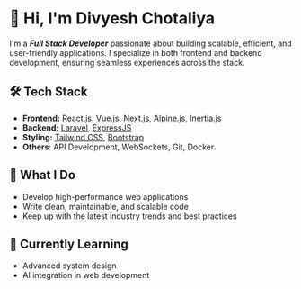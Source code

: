 # 👋 Hi, I'm Divyesh Chotaliya
I'm a _**Full Stack Developer**_ passionate about building scalable, efficient, and user-friendly applications. I specialize in both frontend and backend development, ensuring seamless experiences across the stack.

## 🛠️ Tech Stack
- **Frontend:** [React.js](https://reactjs.org/), [Vue.js](https://vuejs.org/), [Next.js](https://nextjs.org/), [Alpine.js](https://alpinejs.dev/), [Inertia.js](https://inertiajs.com/)
- **Backend:** [Laravel](https://laravel.com/), [ExpressJS](https://expressjs.com/)
- **Styling:** [Tailwind CSS](https://tailwindcss.com/), [Bootstrap](https://getbootstrap.com/)
- **Others**: API Development, WebSockets, Git, Docker

## 🚀 What I Do
- Develop high-performance web applications
- Write clean, maintainable, and scalable code
- Keep up with the latest industry trends and best practices

## 🌱 Currently Learning
- Advanced system design
- AI integration in web development
